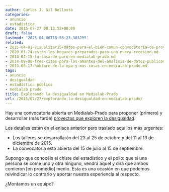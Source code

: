 ```yaml
---
author: Carlos J. Gil Bellosta
categories:
- anuncio
- estadística
date: 2015-07-27 08:13:52+00:00
draft: false
lastmod: '2025-04-06T18:56:23.303299'
related:
- 2015-04-01-visualizar15-datos-para-el-bien-comun-convocatoria-de-proyectos.md
- 2020-01-24-estan-los-hogares-preparados-para-una-nueva-recesion.md
- 2013-04-15-tu-tasa-de-paro-en-medialab-prado.md
- 2014-09-08-tres-citas-para-los-amantes-del-analisis-de-datos-publicos.md
- 2013-06-17-hablare-de-la-epa-y-mas-cosas-en-medialab-prado.md
tags:
- anuncio
- desigualdad
- estadística pública
- medialab prado
title: Explorando la desigualdad en Medialab-Prado
url: /2015/07/27/explorando-la-desigualdad-en-medialab-prado/
---
```


Hay una convocatoria abierta en Medialab-Prado para proponer (primero) y desarrollar (más tarde) [proyectos que exploren la desigualdad](http://medialab-prado.es/article/convocatoria-explorando-desigualdad).

Los detalles están en el enlace anterior pero traslado aquí los más urgentes:

* Los talleres se desarrollarán del 23 al 25 de octubre y del 11 al 13 de diciembre de 2015.
* La convocatoria está abierta del 15 de julio al 15 de septiembre.

Supongo que conocéis el chiste del estadístico y el pollo: que si una persona se come uno y otra ninguno, vendrá aquel y dirá que ambos comieron [en promedio] medio. Esta es una ocasión en que podemos reivindicar lo contrario y aportar nuestra experiencia al respecto.

¿Montamos un equipo?